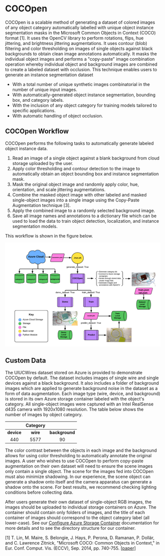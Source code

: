 # **COCOpen**

COCOpen is a scalable method of generating a dataset of colored images of any object category automatically labelled with unique object instance segmentation masks in the Microsoft Common Objects in Context (COCO) format [1]. It uses the OpenCV library to perform rotations, flips, hue jittering, and brightness jittering augmentations. It uses contour (blob) filtering and color thresholding on images of single objects against black backgrounds to obtain clean image annotations automatically. It masks the individual object images and performs a "copy-paste" image combination operation whereby individual object and background images are combined to create a labeled dataset with occlusion. This technique enables users to generate an instance segmentation dataset

* With a total number of unique synthetic images combinatorial in the number of unique input images.
* With automatically-generated object instance segmentation, bounding box, and category labels.
* With the inclusion of any object category for training models tailored to specific applications.
* With automatic handling of object occlusion.

## **COCOpen Workflow**

COCOpen performs the following tasks to automatically generate labeled object instance data.

1. Read an image of a single object against a blank background from cloud storage uploaded by the user.
2. Apply color thresholding and contour detection to the image to automatically obtain an object bounding box and instance segmentation mask.
3. Mask the original object image and randomly apply color, hue, orientation, and scale jittering augmentations.
4. Combine the masked object image with other labeled and masked single-object images into a single image using the Copy-Paste Augmentation technique [3].
5. Apply the combined image to a randomly selected background image.
6. Save all image names and annotations to a dictionary file which can be used to load the data to train object detection, localization, and instance segmentation models.

This workflow is shown in the figure below.

<p align="center">
  <img src="https://github.com/RMDLO/COCOpen-OpenCV/blob/review/docs/images/COCOpen.png?raw=true" title="COCOpen Workflow" width="700px"> 
</p>

## **Custom Data**

The UIUCWires dataset stored on Azure is provided to demonstrate COCOpen by default. The dataset includes images of single wire and single devices against a black background. It also includes a folder of background images which are applied to generate background noise in the dataset as a form of data augmentation. Each image type (wire, device, and background) is stored in its own Azure storage container labeled with the object's category. All single-object images were captured with an Intel RealSense d435 camera with 1920x1080 resolution. The table below shows the number of images by object category.

<div align="center">

|            	| Category 	|               |
|:----------:	|:--------:	|:-------------:|
| **device** 	| **wire** 	| **background**|
|     440    	|   5577   	|       90      |
</div>

The color contrast between the objects in each image and the background allows for using color thresholding to automatically annotate the original images. A user who wishes to use COCOpen to perform copy-paste augmentation on their own dataset will need to ensure the scene images only contain a single object. The scene for the images fed into COCOpen must also minimize shadowing. In our experience, the scene object can generate a shadow onto itself and the camera apparatus can generate a shadow onto the scene. For best results, we recommend checking lighting conditions before collecting data.

After users generate their own dataset of single-object RGB images, the images should be uploaded to individual storage containers on Azure. The container should contain only folders of images, and the title of each container of images should correspond to the object category label (all lower-case). See our [Configure Azure Storage Container](https://github.com/RMDLO/COCOpen-OpenCV/blob/main/docs/README_AZURE.md) documentation for more details and to see the directory structure for our container.

<a id="1">[1]</a> 
T. Lin, M. Maire, S. Belongie, J. Hays, P. Perona, D. Ramanan, P. Dollár, and C. Lawrence Zitnick, "Microsoft COCO: Common Objects in Context," in Eur. Conf. Comput. Vis. (ECCV), Sep. 2014, pp. 740-755. [[paper]](https://link.springer.com/chapter/10.1007/978-3-319-10602-1_48)
